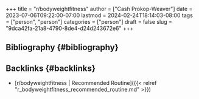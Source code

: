 +++
title = "r/bodyweightfitness"
author = ["Cash Prokop-Weaver"]
date = 2023-07-06T09:22:00-07:00
lastmod = 2024-02-24T18:14:03-08:00
tags = ["person", "person"]
categories = ["person"]
draft = false
slug = "9dca42fa-21a8-4790-8de4-d24d243672e6"
+++

## Bibliography {#bibliography}

<style>.csl-entry{text-indent: -1.5em; margin-left: 1.5em;}</style><div class="csl-bib-body">
</div>


## Backlinks {#backlinks}

-   [r/bodyweightfitness | Recommended Routine]({{< relref "r_bodyweightfitness_recommended_routine.md" >}})
